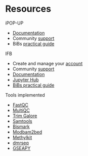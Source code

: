 # Resources

iPOP-UP

* [Documentation](https://ipop-up.docs.rpbs.univ-paris-diderot.fr/documentation/)
* Community [support](https://discourse.rpbs.univ-paris-diderot.fr/c/ipop-up)
* BiBs [practical guide](https://parisepigenetics.github.io/bibs/cluster/ipopup/#/cluster)      

IFB

* Create and manage your [account](https://my.cluster.france-bioinformatique.fr/manager2/login)
* Community [support](https://community.cluster.france-bioinformatique.fr)
* [Documentation](https://ifb-elixirfr.gitlab.io/cluster/doc/)
* [Jupyter Hub](https://jupyterhub.cluster.france-bioinformatique.fr)
* [BiBs practical guide](https://parisepigenetics.github.io/bibs/cluster/ifb/#/cluster)      

Tools implemented

* [FastQC](https://www.bioinformatics.babraham.ac.uk/projects/fastqc/)
* [MultiQC](https://multiqc.info/docs/)
* [Trim Galore](https://www.bioinformatics.babraham.ac.uk/projects/trim_galore/)
* [Samtools](http://www.htslib.org/doc/samtools.html)
* [Bismark](https://www.bioinformatics.babraham.ac.uk/projects/bismark/)
* [Modbam2bed](https://github.com/epi2me-labs/modbam2bed)
* [Methylkit](https://bioconductor.org/packages/release/bioc/vignettes/methylKit/inst/doc/methylKit.html)
* [dmrseq](https://bioconductor.org/packages/devel/bioc/vignettes/dmrseq/inst/doc/dmrseq.html)
* [GSEAPY](https://gseapy.readthedocs.io/en/latest/)
